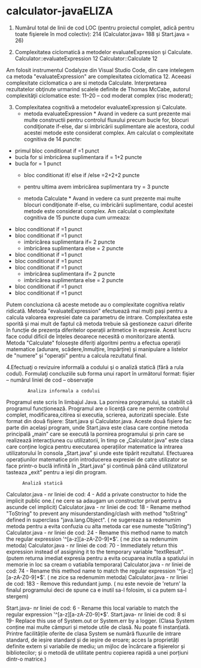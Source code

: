 # calculator-javaELIZA
1. Numărul total de linii de cod LOC (pentru proiectul complet, adică pentru toate fişierele în mod colectiv):
214 (Calculator.java= 188 și Start.java = 26)

2. Complexitatea ciclomatică a metodelor evaluateExpression şi Calculate.
Calculator::evaluateExpression	 12
Calculator::Calculate		 12	 

Am folosit instrumentul Codalyze din Visual Studio Code, din care intelegem ca metoda "evaluateExpression" are complexitatea ciclomatica 12. Aceeasi complexitate ciclomatica o are si metoda Calculate. Interpretarea rezultatelor obţinute urmarind scalele definite de Thomas McCabe, autorul complexităţii ciclomatice  este: 11–20 – cod moderat complex (risc moderat);

3. Complexitatea  cognitivă a metodelor evaluateExpression şi Calculate.
    * metoda evaluateExpression *
  Avand in vedere ca sunt prezente mai multe constructii pentru controlul fluxului precum bucle for, blocuri condiţionate if-else, dar si imbricării suplimentare ale acestora, codul acestei metode este considerat complex. Am calculat o complexitate cognitiva de 14 puncte:
* primul bloc conditionat if =1 punct
* bucla for si imbricărea suplimentara if = 1+2 puncte
* bucla for = 1 punct
  * bloc conditionat if/ else if /else  =2+2+2 puncte
  * pentru ultima avem imbricărea suplimentara try = 3 puncte
 
  * metoda Calculate *
 Avand in vedere ca sunt prezente mai multe  blocuri condiţionate if-else, cu imbricării suplimentare, codul acestei metode este considerat complex. Am calculat o complexitate cognitiva de 15 puncte dupa cum urmeaza:
* bloc conditionat if =1 punct
* bloc conditionat if =1 punct
   * imbricărea suplimentara if= 2 puncte
   * imbricărea suplimentara else = 2 puncte
* bloc conditionat if =1 punct
* bloc conditionat if =1 punct
* bloc conditionat if =1 punct
   * imbricărea suplimentara if= 2 puncte
   * imbricărea suplimentara else = 2 puncte
* bloc conditionat if =1 punct
* bloc conditionat if =1 punct

Putem concluziona că aceste metode au o complexitate cognitiva relativ ridicată. Metoda "evaluateExpression" efectuează mai mulți pași pentru a calcula valoarea expresiei date ca parametru de intrare. Complexitatea este sporită și mai mult de faptul că metoda trebuie să gestioneze cazuri diferite în funcție de prezența diferitelor operații aritmetice în expresie. Acest lucru  face codul dificil de înțeles deoarece  necesită o monitorizare atentă. Metoda "Calculate" folosește diferiți algoritmi pentru a efectua operații matematice (adunare, scădere,înmulțire, împărțire) și manipulare a listelor de "numere" și "operații" pentru a calcula rezultatul final.

4.Efectuaţi o revizuire informală a codului şi o analiză statică (fără a rula codul). Formulaţi concluziile sub forma unui raport în următorul format:
fişier – numărul liniei de cod – observaţie

            Analiza informala a codului

Programul este scris în limbajul Java.
La pornirea programului, sa stabilit că programul funcționează.
Programul are o licență care ne permite controlul complet, modificarea,citirea si executia, scrierea, autorizatii speciale.
Este format din două fișiere: Start.java și Calculator.java. Aceste două fișiere fac parte din același program, unde Start.java este clasa care conține metoda principală „main” care se execută la pornirea programului și prin care se realizează interacțiunea cu utilizatorii, în timp ce „Calculator.java” este clasa care conține logica pentru executarea operațiilor matematice la intrarea utilizatorului în consola „Start.java” și unde este tipărit rezultatul.
Efectuarea operațiunilor matematice prin introducerea expresiei de catre utilizator se face printr-o buclă infinită în „Start.java” și continuă până când utilizatorul tasteaza „exit” pentru a ieși din program.

          Analiză statică
          
Calculator.java - nr liniei de cod: 4 - Add a private constructor to hide the implicit public one.( ne cere sa adaugam un constructor privat pentru a ascunde cel implicit)
Calculator.java - nr liniei de cod: 18 - Rename method "ToString" to prevent any misunderstanding/clash with method "toString" defined in superclass "java.lang.Object". ( ne sugereaza sa redenumim metoda pentru a evita confuzia cu alta metoda car ese numeste "toString")
Calculator.java - nr liniei de cod: 24 - Rename this method name to match the regular expression '^[a-z][a-zA-Z0-9]*$'. ( ne zice sa redenumim metoda)
Calculator.java - nr liniei de cod: 70 - Immediately return this expression instead of assigning it to the temporary variable "textResult". (putem returna imediat expresia pentru a evita ocuparea inutila a spatiului in memorie in loc sa cream o vatiabila temporara)
Calculator.java - nr liniei de cod: 74 - Rename this method name to match the regular expression '^[a-z][a-zA-Z0-9]*$'. ( ne zice sa redenumim metoda)
Calculator.java - nr liniei de cod: 183 - Remove this redundant jump. ( nu este nevoie de 'return' la finalul programului deci de spune ca e inutil sa-l folosim, si ca putem sa-l stergem)

Start.java- nr liniei de cod: 6 - Rename this local variable to match the regular expression '^[a-z][a-zA-Z0-9]*$'.
Start.java- nr liniei de cod: 8 si 19- Replace this use of System.out or System.err by a logger. (Clasa System conține mai multe câmpuri și metode utile de clasă. Nu poate fi instanțiată. Printre facilitățile oferite de clasa System se numără fluxurile de intrare standard, de ieșire standard și de ieșire de eroare; acces la proprietăți definite extern și variabile de mediu; un mijloc de încărcare a fișierelor și bibliotecilor; și o metodă de utilitate pentru copierea rapidă a unei porțiuni dintr-o matrice.)

      

